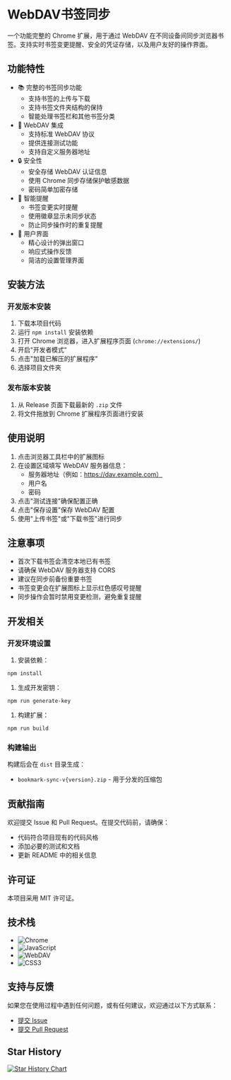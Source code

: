 # WebDAV书签同步

一个功能完整的 Chrome 扩展，用于通过 WebDAV 在不同设备间同步浏览器书签。支持实时书签变更提醒、安全的凭证存储，以及用户友好的操作界面。

## 功能特性

- 📚 完整的书签同步功能
  - 支持书签的上传与下载
  - 支持书签文件夹结构的保持
  - 智能处理书签栏和其他书签分类
- 🔄 WebDAV 集成
  - 支持标准 WebDAV 协议
  - 提供连接测试功能
  - 支持自定义服务器地址
- 🔒 安全性
  - 安全存储 WebDAV 认证信息
  - 使用 Chrome 同步存储保护敏感数据
  - 密码简单加密存储
- 🔔 智能提醒
  - 书签变更实时提醒
  - 使用徽章显示未同步状态
  - 防止同步操作时的重复提醒
- 🎨 用户界面
  - 精心设计的弹出窗口
  - 响应式操作反馈
  - 简洁的设置管理界面

## 安装方法

### 开发版本安装
1. 下载本项目代码
2. 运行 `npm install` 安装依赖
3. 打开 Chrome 浏览器，进入扩展程序页面 (`chrome://extensions/`)
4. 开启"开发者模式"
5. 点击"加载已解压的扩展程序"
6. 选择项目文件夹

### 发布版本安装
1. 从 Release 页面下载最新的 `.zip` 文件
2. 将文件拖放到 Chrome 扩展程序页面进行安装

## 使用说明

1. 点击浏览器工具栏中的扩展图标
2. 在设置区域填写 WebDAV 服务器信息：
   - 服务器地址（例如：https://dav.example.com）
   - 用户名
   - 密码
3. 点击"测试连接"确保配置正确
4. 点击"保存设置"保存 WebDAV 配置
5. 使用"上传书签"或"下载书签"进行同步

## 注意事项

- 首次下载书签会清空本地已有书签
- 请确保 WebDAV 服务器支持 CORS
- 建议在同步前备份重要书签
- 书签变更会在扩展图标上显示红色感叹号提醒
- 同步操作会暂时禁用变更检测，避免重复提醒

## 开发相关

### 开发环境设置

1. 安装依赖：

```npm install```

1. 生成开发密钥：
   
```npm run generate-key```

1. 构建扩展：

```npm run build```


### 构建输出
构建后会在 `dist` 目录生成：
- `bookmark-sync-v{version}.zip` - 用于分发的压缩包

## 贡献指南

欢迎提交 Issue 和 Pull Request。在提交代码前，请确保：
- 代码符合项目现有的代码风格
- 添加必要的测试和文档
- 更新 README 中的相关信息

## 许可证

本项目采用 MIT 许可证。

## 技术栈

- ![Chrome](https://img.shields.io/badge/Chrome%20Extension-v3-blue)
- ![JavaScript](https://img.shields.io/badge/JavaScript-ES6+-yellow)
- ![WebDAV](https://img.shields.io/badge/WebDAV-Protocol-orange)
- ![CSS3](https://img.shields.io/badge/CSS3-Styling-purple)

## 支持与反馈

如果您在使用过程中遇到任何问题，或有任何建议，欢迎通过以下方式联系：

- [提交 Issue](https://github.com/nexply/bookmarksync/issues)
- [提交 Pull Request](https://github.com/nexply/bookmarksync/pulls)

## Star History

[![Star History Chart](https://api.star-history.com/svg?repos=nexply/bookmarksync&type=Date)](https://star-history.com/#nexply/bookmarksync&Date)